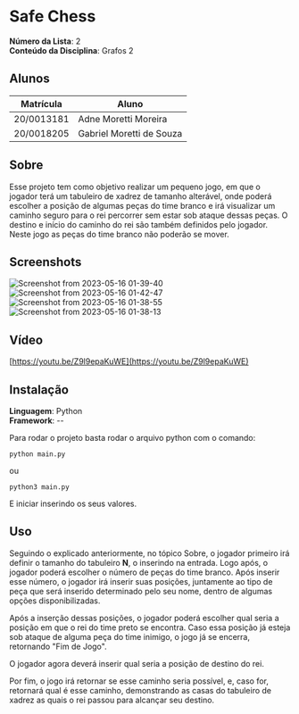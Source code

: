 # Safe Chess

**Número da Lista**: 2<br>
**Conteúdo da Disciplina**: Grafos 2<br>

## Alunos
|Matrícula | Aluno |
| -- | -- |
| 20/0013181  |  Adne Moretti Moreira |
| 20/0018205  |  Gabriel Moretti de Souza |

## Sobre
Esse projeto tem como objetivo realizar um pequeno jogo, em que o jogador terá um tabuleiro de xadrez de tamanho alterável, onde poderá escolher a posição de algumas peças do time branco e irá visualizar um caminho seguro para o rei percorrer sem estar sob ataque dessas peças. O destino e início do caminho do rei são também definidos pelo jogador. Neste jogo as peças do time branco não poderão se mover.

## Screenshots
![Screenshot from 2023-05-16 01-39-40](https://github.com/projeto-de-algoritmos/Grafos2_SafeChess/assets/78612945/1febe828-a0f4-46b2-80ef-982b38133835)
![Screenshot from 2023-05-16 01-42-47](https://github.com/projeto-de-algoritmos/Grafos2_SafeChess/assets/78612945/47bd3337-3c83-406a-a954-a9bffe8f7cb5)
![Screenshot from 2023-05-16 01-38-55](https://github.com/projeto-de-algoritmos/Grafos2_SafeChess/assets/78612945/7fd22d08-c009-4c33-bd71-d0dbf9175e70)
![Screenshot from 2023-05-16 01-38-13](https://github.com/projeto-de-algoritmos/Grafos2_SafeChess/assets/78612945/e5a0b4b1-5a54-445a-961a-aa2784f7c554)

## Vídeo

[https://youtu.be/Z9l9epaKuWE](https://youtu.be/Z9l9epaKuWE)

## Instalação 
**Linguagem**: Python<br>
**Framework**: --<br>

Para rodar o projeto basta rodar o arquivo python com o comando: 

```python main.py```

ou

```python3 main.py```

E iniciar inserindo os seus valores. 

## Uso 
Seguindo o explicado anteriormente, no tópico Sobre, o jogador primeiro irá definir o tamanho do tabuleiro **N**, o inserindo na entrada.
Logo após, o jogador poderá escolher o número de peças do time branco. Após inserir esse número, o jogador irá inserir suas posições, juntamente ao tipo de peça que será inserido determinado pelo seu nome, dentro de algumas opções disponibilizadas. 

Após a inserção dessas posições, o jogador poderá escolher qual seria a posição em que o rei do time preto se encontra. Caso essa posição já esteja sob ataque de alguma peça do time inimigo, o jogo já se encerra, retornando "Fim de Jogo".

O jogador agora deverá inserir qual seria a posição de destino do rei.

Por fim, o jogo irá retornar se esse caminho seria possível, e, caso for, retornará qual é esse caminho, demonstrando as casas do tabuleiro de xadrez as quais o rei passou para alcançar seu destino.
